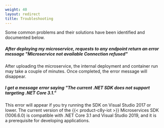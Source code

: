 ```yaml
---
weight: 40
layout: redirect
title: Troubleshooting
---
```


Some common problems and their solutions have been identified and documented below.

##### After deploying my microservice, requests to any endpoint return an error message "Microservice not available Connection refused"

After uploading the microservice, the internal deployment and container run may take a couple of minutes. Once completed, the error message will disappear.

##### I get a message error saying "The current .NET SDK does not support targeting .NET Core 3.1."

This error will appear if you try running the SDK on Visual Studio 2017 or lower. The current version of the {{< product-c8y-iot >}} Microservices SDK (1006.6.0) is compatible with .NET Core 3.1 and Visual Studio 2019, and it is a prerequisite for developing applications.
